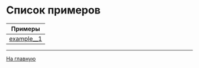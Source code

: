 
# Список примеров

| Примеры                   |
| ------------------------- |
| [example__1](example__1.md) |

----

[На главную](../Readme.md)